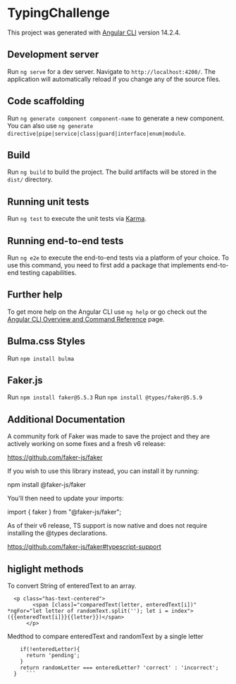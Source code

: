 # TypingChallenge

This project was generated with [Angular CLI](https://github.com/angular/angular-cli) version 14.2.4.

## Development server

Run `ng serve` for a dev server. Navigate to `http://localhost:4200/`. The application will automatically reload if you change any of the source files.

## Code scaffolding

Run `ng generate component component-name` to generate a new component. You can also use `ng generate directive|pipe|service|class|guard|interface|enum|module`.

## Build

Run `ng build` to build the project. The build artifacts will be stored in the `dist/` directory.

## Running unit tests

Run `ng test` to execute the unit tests via [Karma](https://karma-runner.github.io).

## Running end-to-end tests

Run `ng e2e` to execute the end-to-end tests via a platform of your choice. To use this command, you need to first add a package that implements end-to-end testing capabilities.

## Further help

To get more help on the Angular CLI use `ng help` or go check out the [Angular CLI Overview and Command Reference](https://angular.io/cli) page.

## Bulma.css Styles

Run `npm install bulma`

## Faker.js

Run `npm install faker@5.5.3`
Run `npm install @types/faker@5.5.9`

## Additional Documentation

A community fork of Faker was made to save the project and they are actively working on some fixes and a fresh v6 release:

https://github.com/faker-js/faker

If you wish to use this library instead, you can install it by running:

npm install @faker-js/faker

You'll then need to update your imports:

import { faker } from "@faker-js/faker";

As of their v6 release, TS support is now native and does not require installing the @types declarations.

https://github.com/faker-js/faker#typescript-support

## higlight methods

To convert String of enteredText to an array.

```
  <p class="has-text-centered">
        <span [class]="comparedText(letter, enteredText[i])" *ngFor="let letter of randomText.split(''); let i = index">({{enteredText[i]}}{{letter}})</span>
      </p>
```

Medthod to compare enteredText and randomText by a single letter

````comparedText(randomLetter: string, enteredLetter: string){
    if(!enteredLetter){
      return 'pending';
    }
    return randomLetter === enteredLetter? 'correct' : 'incorrect';
  }   ```
````
